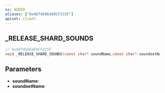 ```yaml
---
ns: AUDIO
aliases: ["0x9D746964E0CF2C5F"]
apiset: client
---
```

## _RELEASE_SHARD_SOUNDS

```c
// 0x9D746964E0CF2C5F
void _RELEASE_SHARD_SOUNDS(const char* soundName,const char* soundsetName);
```


## Parameters
* **soundName**:
* **soundsetName**:



